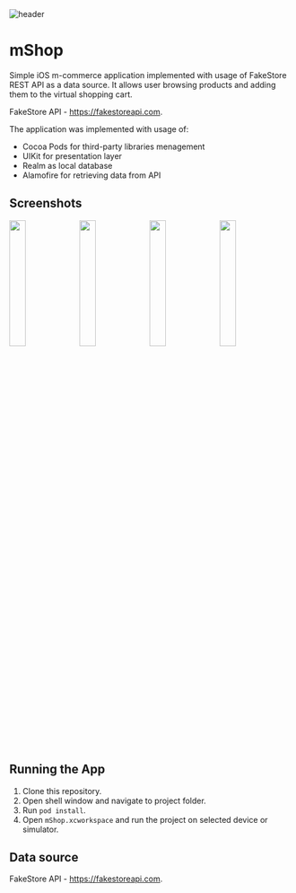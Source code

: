 <img alt="header" src="https://user-images.githubusercontent.com/56322245/197598186-1db49c82-babb-481b-a8a8-bf58e6d2ce0f.png">

# mShop

Simple iOS m-commerce application implemented with usage of FakeStore REST API as a data source. It allows user browsing products and adding them to the virtual shopping cart.

FakeStore API - https://fakestoreapi.com. 

The application was implemented with usage of:
- Cocoa Pods for third-party libraries menagement
- UIKit for presentation layer
- Realm as local database
- Alamofire for retrieving data from API

## Screenshots

<img width=24% src="https://user-images.githubusercontent.com/56322245/197600573-313fba4c-e5af-46ef-b618-982ede70f9e4.png"> <img width=24% src="https://user-images.githubusercontent.com/56322245/197600618-4d9b6394-3ee6-402f-9c76-bd58cec166d4.png"> <img width=24% src="https://user-images.githubusercontent.com/56322245/197600669-17a4f50f-8924-465e-aeea-aeebcbb884ac.png"> <img width=24% src="https://user-images.githubusercontent.com/56322245/197600699-b2bd473a-735a-4088-a275-b4d6555afa2d.png">


## Running the App

1. Clone this repository.
1. Open shell window and navigate to project folder.
1. Run `pod install`.
1. Open `mShop.xcworkspace` and run the project on selected device or simulator.

## Data source

FakeStore API - https://fakestoreapi.com. 
